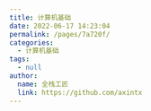 ```yaml
---
title: 计算机基础
date: 2022-06-17 14:23:04
permalink: /pages/7a720f/
categories: 
  - 计算机基础
tags: 
  - null
author: 
  name: 全栈工匠
  link: https://github.com/axintx
---
```

